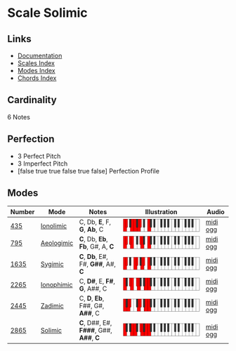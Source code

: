 # Scale Solimic

## Links

- [Documentation](index.md)
- [Scales Index](Scales.md)
- [Modes Index](Modes.md)
- [Chords Index](Chords.md)

## Cardinality

6 Notes

## Perfection

- 3 Perfect Pitch
- 3 Imperfect Pitch
- [false true true false true false] Perfection Profile

## Modes

| Number | Mode | Notes | Illustration | Audio |
|--------|------|-------|--------------|-------|
| [435](https://ianring.com/musictheory/scales/435) | [Ionolimic](ModeIonolimic.md) | C, Db, **E**, F, **G**, **Ab**, C | ![CNaturalIonolimic](ModeCNaturalIonolimic.png) | [midi](ModeCNaturalIonolimic.mid) [ogg](ModeCNaturalIonolimic.ogg) | 
| [795](https://ianring.com/musictheory/scales/795) | [Aeologimic](ModeAeologimic.md) | **C**, Db, **Eb**, **Fb**, G#, A, **C** | ![CNaturalAeologimic](ModeCNaturalAeologimic.png) | [midi](ModeCNaturalAeologimic.mid) [ogg](ModeCNaturalAeologimic.ogg) | 
| [1635](https://ianring.com/musictheory/scales/1635) | [Sygimic](ModeSygimic.md) | **C**, **Db**, E#, F#, **G##**, A#, **C** | ![CNaturalSygimic](ModeCNaturalSygimic.png) | [midi](ModeCNaturalSygimic.mid) [ogg](ModeCNaturalSygimic.ogg) | 
| [2265](https://ianring.com/musictheory/scales/2265) | [Ionophimic](ModeIonophimic.md) | C, **D#**, E, **F#**, **G**, A##, C | ![CNaturalIonophimic](ModeCNaturalIonophimic.png) | [midi](ModeCNaturalIonophimic.mid) [ogg](ModeCNaturalIonophimic.ogg) | 
| [2445](https://ianring.com/musictheory/scales/2445) | [Zadimic](ModeZadimic.md) | C, **D**, **Eb**, F##, G#, **A##**, C | ![CNaturalZadimic](ModeCNaturalZadimic.png) | [midi](ModeCNaturalZadimic.mid) [ogg](ModeCNaturalZadimic.ogg) | 
| [2865](https://ianring.com/musictheory/scales/2865) | [Solimic](ModeSolimic.md) | **C**, D##, E#, **F###**, G##, **A##**, **C** | ![CNaturalSolimic](ModeCNaturalSolimic.png) | [midi](ModeCNaturalSolimic.mid) [ogg](ModeCNaturalSolimic.ogg) | 
